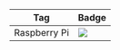 | Tag | Badge |
| ---- | ---- |
| Raspberry Pi | ![](https://healthchecks.io/badge/74a0a214-e9cb-43d6-bb54-c5b533/OlVlrrgE/rpi.svg) |